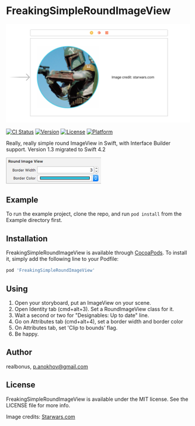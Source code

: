 # FreakingSimpleRoundImageView

![Simple RoundImageView](https://raw.githubusercontent.com/RealBonus/FreakingSimpleRoundImageView/master/Screenshots/IB.png)

[![CI Status](http://img.shields.io/travis/realbonus/FreakingSimpleRoundImageView.svg?style=flat)](https://travis-ci.org/realbonus/FreakingSimpleRoundImageView)
[![Version](https://img.shields.io/cocoapods/v/FreakingSimpleRoundImageView.svg?style=flat)](http://cocoapods.org/pods/FreakingSimpleRoundImageView)
[![License](https://img.shields.io/cocoapods/l/FreakingSimpleRoundImageView.svg?style=flat)](http://cocoapods.org/pods/FreakingSimpleRoundImageView)
[![Platform](https://img.shields.io/cocoapods/p/FreakingSimpleRoundImageView.svg?style=flat)](http://cocoapods.org/pods/FreakingSimpleRoundImageView)

Really, really simple round ImageView in Swift, with Interface Builder support.
Version 1.3 migrated to Swift 4.2

![Attributes inspector](https://raw.githubusercontent.com/RealBonus/FreakingSimpleRoundImageView/master/Screenshots/Attributes.png)

## Example

To run the example project, clone the repo, and run `pod install` from the Example directory first.

## Installation

FreakingSimpleRoundImageView is available through [CocoaPods](http://cocoapods.org). To install
it, simply add the following line to your Podfile:

```ruby
pod 'FreakingSimpleRoundImageView'
```

## Using

1. Open your storyboard, put an ImageView on your scene.
2. Open Identity tab (cmd+alt+3). Set a RoundImageView class for it.
3. Wait a second or two for "Designables: Up to date" line.
4. Go on Attributes tab (cmd+alt+4), set a border width and border color
5. On Attributes tab, set 'Clip to bounds' flag.
6. Be happy.

## Author

realbonus, p.anokhov@gmail.com

## License

FreakingSimpleRoundImageView is available under the MIT license. See the LICENSE file for more info.

Image credits: [Starwars.com](http://www.starwars.com/databank/boba-fett)
